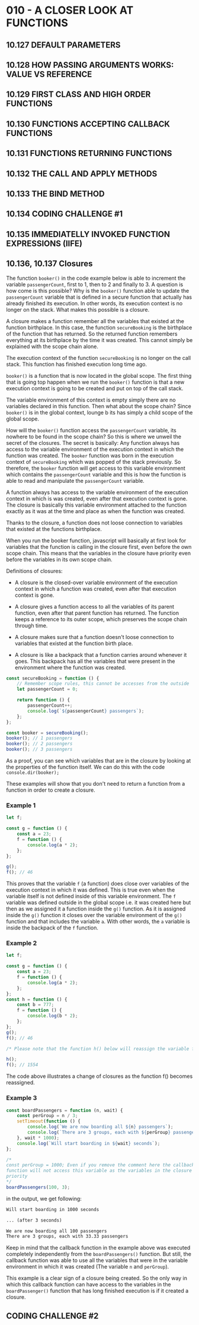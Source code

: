 # 010 - A CLOSER LOOK AT FUNCTIONS

## 10.127 DEFAULT PARAMETERS

## 10.128 HOW PASSING ARGUMENTS WORKS: VALUE VS REFERENCE

## 10.129 FIRST CLASS AND HIGH ORDER FUNCTIONS

## 10.130 FUNCTIONS ACCEPTING CALLBACK FUNCTIONS

## 10.131 FUNCTIONS RETURNING FUNCTIONS

## 10.132 THE CALL AND APPLY METHODS

## 10.133 THE BIND METHOD

## 10.134 CODING CHALLENGE #1

## 10.135 IMMEDIATELLY INVOKED FUNCTION EXPRESSIONS (IIFE)

## 10.136, 10.137 Closures

The function `booker()` in the code example below is able to increment the
variable `passengerCount`, first to 1, then to 2 and finally to 3. A question
is how come is this possible? Why is the `booker()` function able to update
the `passengerCount` variable that is defined in a secure function that
actually has already finished its execution. In other words, its execution
context is no longer on the stack. What makes this possible is a
closure.

A closure makes a function remember all the variables that existed at the
function birthplace. In this case, the function `secureBooking` is the
birthplace of the function that has returned. So the returned function remembers
everything at its birthplace by the time it was created. This cannot simply
be explained with the scope chain alone.

The execution context of the function `secureBooking` is no longer on the call
stack. This function has finished execution long time ago.

`booker()` is a function that is now located in the global scope. The first thing that
is going top happen when we run the `booker()` function is that a new execution
context is going to be created and put on top of the call stack.

The variable environment of this context is empty simply there are no variables
declared in this function. Then what about the scope chain? Since `booker()` is in
the global context, lounge b its has simply a child scope of the global scope.

How will the `booker()` function access the `passengerCount` variable, its nowhere to
be found in the scope chain? So this is where we unweil the secret of the
closures. The secret is basically: Any function always has access to the
variable environment of the execution context in which the function was
created. The `booker` function was born in the execution context of `secureBooking`
which was popped of the stack previously. So therefore, the `booker` function
will get access to this variable environment which contains the `passengerCount`
variable and this is how the function is able to read and manipulate the
`passengerCount` variable.

A function always has access to the variable environment of the execution
context in which is was created, even after that execution context is gone.
The closure is basically this variable environment attached to the function
exactly as it was at the time and place as when the function was created.

Thanks to the closure, a function does not loose connection to variables that
existed at the functions birthplace.

When you run the booker function, javascript will basically at first look for
variables that the function is calling in the closure first, even before the
own scope chain. This means that the variables in the closure have priority
even before the variables in its own scope chain.

Definitions of closures:

-   A closure is the closed-over variable environment of the execution context
    in which a function was created, even after that execution context is gone.

-   A closure gives a function access to all the variables of its parent
    function, even after that parent function has returned. The function
    keeps a reference to its outer scope, which preserves the scope chain
    through time.

-   A closure makes sure that a function doesn't loose connection to variables
    that existed at the function birth place.

-   A closure is like a backpack that a function carries around whenever it
    goes. This backpack has all the variables that were present in the
    environment where the function was created.

```javascript
const secureBooking = function () {
    // Remember scope rules, this cannot be accesses from the outside
    let passengerCount = 0;

    return function () {
        passengerCount++;
        console.log(`${passengerCount} passengers`);
    };
};

const booker = secureBooking();
booker(); // 1 passengers
booker(); // 2 passengers
booker(); // 3 passengers
```

As a proof, you can see which variables that are in the closure by looking at
the properties of the function itself. We can do this with the code
`console.dir(booker);`

These examples will show that you don't need to return a function from a
function in order to create a closure.

### Example 1

```javascript
let f;

const g = function () {
    const a = 23;
    f = function () {
        console.log(a * 2);
    };
};

g();
f(); // 46
```

This proves that the variable `f` (a function) does close over
variables of the execution context in which it was defined. This is true even
when the variable itself is not defined inside of this variable environment.
The `f` variable was defined outside in the global scope i.e. it was created
here but then as we assigned it a function inside the `g()` function. As it is
assigned inside the `g()` function it closes over the variable environment of the
`g()` function and that includes the variable `a`. With other words, the `a`
variable is inside the backpack of the `f` function.

### Example 2

```javascript
let f;

const g = function () {
    const a = 23;
    f = function () {
        console.log(a * 2);
    };
};
const h = function () {
    const b = 777;
    f = function () {
        console.log(b * 2);
    };
};
g();
f(); // 46

/* Please note that the function h() below will reassign the variable f */

h();
f(); // 1554
```

The code above illustrates a change of closures as the function f() becomes
reassigned.

### Example 3

```javascript
const boardPassengers = function (n, wait) {
    const perGroup = n / 3;
    setTimeout(function () {
        console.log(`We are now boarding all ${n} passengers`);
        console.log(`There are 3 groups, each with ${perGroup} passengers`);
    }, wait * 1000);
    console.log(`Will start boarding in ${wait} seconds`);
};

/*
const perGroup = 1000; Even if you remove the comment here the callback
function will not access this variable as the variables in the closure has
priority
*/
boardPassengers(100, 3);
```

in the output, we get following:

```md
Will start boarding in 1000 seconds

... (after 3 seconds)

We are now boarding all 100 passengers
There are 3 groups, each with 33.33 passengers
```

Keep in mind that the callback function in the example above was executed
completely independently from the `boardPassengers()` function. But still, the
callback function was able to use all the variables that were in the variable
environment in which it was created (The variable `n` and `perGroup`).

This example is a clear sign of a closure being created. So the only way in
which this callback function can have access to the variables in the
`boardPassenger()` function that has long finished execution is if it created a
closure.

## CODING CHALLENGE #2
